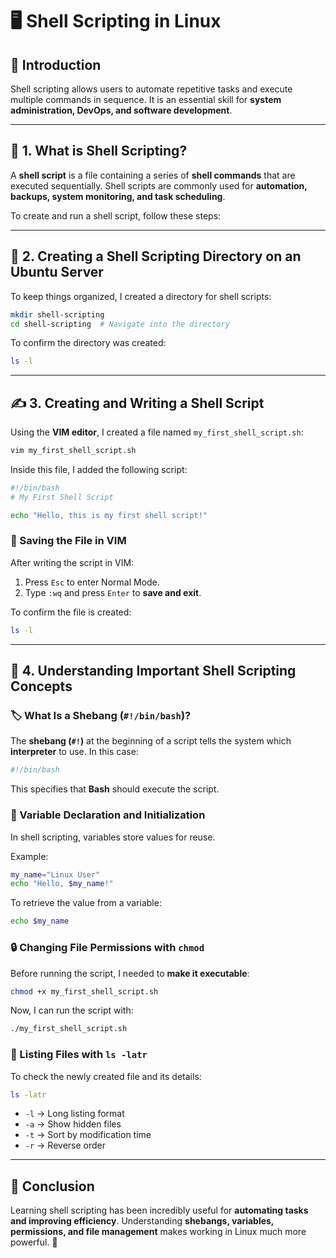 # 🖥️ Shell Scripting in Linux

## 📌 Introduction
Shell scripting allows users to automate repetitive tasks and execute multiple commands in sequence. It is an essential skill for **system administration, DevOps, and software development**.

---

## 📜 1. What is Shell Scripting?
A **shell script** is a file containing a series of **shell commands** that are executed sequentially. Shell scripts are commonly used for **automation, backups, system monitoring, and task scheduling**.

To create and run a shell script, follow these steps:

---

## 📂 2. Creating a Shell Scripting Directory on an Ubuntu Server
To keep things organized, I created a directory for shell scripts:
```sh
mkdir shell-scripting
cd shell-scripting  # Navigate into the directory
```

To confirm the directory was created:
```sh
ls -l
```

---

## ✍️ 3. Creating and Writing a Shell Script
Using the **VIM editor**, I created a file named `my_first_shell_script.sh`:
```sh
vim my_first_shell_script.sh
```

Inside this file, I added the following script:
```sh
#!/bin/bash
# My First Shell Script

echo "Hello, this is my first shell script!"
```

### 💾 Saving the File in VIM
After writing the script in VIM:
1. Press `Esc` to enter Normal Mode.
2. Type `:wq` and press `Enter` to **save and exit**.

To confirm the file is created:
```sh
ls -l
```

---

## 🔑 4. Understanding Important Shell Scripting Concepts

### 🏷 What Is a Shebang (`#!/bin/bash`)?
The **shebang (`#!`)** at the beginning of a script tells the system which **interpreter** to use. In this case:
```sh
#!/bin/bash
```
This specifies that **Bash** should execute the script.

### 📌 Variable Declaration and Initialization
In shell scripting, variables store values for reuse.

Example:
```sh
my_name="Linux User"
echo "Hello, $my_name!"
```
To retrieve the value from a variable:
```sh
echo $my_name
```

### 🔒 Changing File Permissions with `chmod`
Before running the script, I needed to **make it executable**:
```sh
chmod +x my_first_shell_script.sh
```

Now, I can run the script with:
```sh
./my_first_shell_script.sh
```

### 📜 Listing Files with `ls -latr`
To check the newly created file and its details:
```sh
ls -latr
```
- `-l` → Long listing format
- `-a` → Show hidden files
- `-t` → Sort by modification time
- `-r` → Reverse order

---

## 🎯 Conclusion
Learning shell scripting has been incredibly useful for **automating tasks and improving efficiency**. Understanding **shebangs, variables, permissions, and file management** makes working in Linux much more powerful. 🚀
